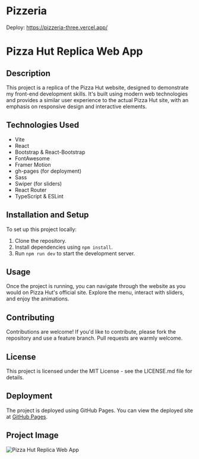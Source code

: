 # Pizzeria
Deploy: https://pizzeria-three.vercel.app/

# Pizza Hut Replica Web App

## Description
This project is a replica of the Pizza Hut website, designed to demonstrate my front-end development skills. It's built using modern web technologies and provides a similar user experience to the actual Pizza Hut site, with an emphasis on responsive design and interactive elements.

## Technologies Used
- Vite
- React
- Bootstrap & React-Bootstrap
- FontAwesome
- Framer Motion
- gh-pages (for deployment)
- Sass
- Swiper (for sliders)
- React Router
- TypeScript & ESLint

## Installation and Setup
To set up this project locally:
1. Clone the repository.
2. Install dependencies using `npm install`.
3. Run `npm run dev` to start the development server.

## Usage
Once the project is running, you can navigate through the website as you would on Pizza Hut's official site. Explore the menu, interact with sliders, and enjoy the animations.

## Contributing
Contributions are welcome! If you'd like to contribute, please fork the repository and use a feature branch. Pull requests are warmly welcome.

## License
This project is licensed under the MIT License - see the LICENSE.md file for details.

## Deployment
The project is deployed using GitHub Pages. You can view the deployed site at [GitHub Pages](https://rtao-god.github.io/pizzeria/vite-project/index.html).

## Project Image
![Pizza Hut Replica Web App](image-link-here)

